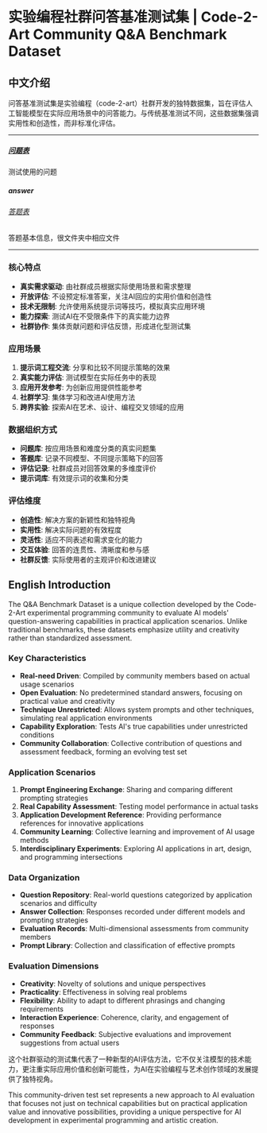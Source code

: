 # 实验编程社群问答基准测试集 | Code-2-Art Community Q&A Benchmark Dataset

## 中文介绍

问答基准测试集是实验编程（code-2-art）社群开发的独特数据集，旨在评估人工智能模型在实际应用场景中的问答能力。与传统基准测试不同，这些数据集强调实用性和创造性，而非标准化评估。



---

##### [问题表](问题表.md)

测试使用的问题

#####  answer

######  [答题表](answer/答题评估表.md)

答题基本信息，很文件夹中相应文件


---





### 核心特点
- **真实需求驱动**: 由社群成员根据实际使用场景和需求整理
- **开放评估**: 不设预定标准答案，关注AI回应的实用价值和创造性
- **技术无限制**: 允许使用系统提示词等技巧，模拟真实应用环境
- **能力探索**: 测试AI在不受限条件下的真实能力边界
- **社群协作**: 集体贡献问题和评估反馈，形成进化型测试集

### 应用场景
1. **提示词工程交流**: 分享和比较不同提示策略的效果
2. **真实能力评估**: 测试模型在实际任务中的表现
3. **应用开发参考**: 为创新应用提供性能参考
4. **社群学习**: 集体学习和改进AI使用方法
5. **跨界实验**: 探索AI在艺术、设计、编程交叉领域的应用

### 数据组织方式
- **问题库**: 按应用场景和难度分类的真实问题集
- **答题库**: 记录不同模型、不同提示策略下的回答
- **评估记录**: 社群成员对回答效果的多维度评价
- **提示词库**: 有效提示词的收集和分类

### 评估维度
- **创造性**: 解决方案的新颖性和独特视角
- **实用性**: 解决实际问题的有效程度
- **灵活性**: 适应不同表述和需求变化的能力
- **交互体验**: 回答的连贯性、清晰度和参与感
- **社群反馈**: 实际使用者的主观评价和改进建议

## English Introduction

The Q&A Benchmark Dataset is a unique collection developed by the Code-2-Art experimental programming community to evaluate AI models' question-answering capabilities in practical application scenarios. Unlike traditional benchmarks, these datasets emphasize utility and creativity rather than standardized assessment.

### Key Characteristics
- **Real-need Driven**: Compiled by community members based on actual usage scenarios
- **Open Evaluation**: No predetermined standard answers, focusing on practical value and creativity
- **Technique Unrestricted**: Allows system prompts and other techniques, simulating real application environments
- **Capability Exploration**: Tests AI's true capabilities under unrestricted conditions
- **Community Collaboration**: Collective contribution of questions and assessment feedback, forming an evolving test set

### Application Scenarios
1. **Prompt Engineering Exchange**: Sharing and comparing different prompting strategies
2. **Real Capability Assessment**: Testing model performance in actual tasks
3. **Application Development Reference**: Providing performance references for innovative applications
4. **Community Learning**: Collective learning and improvement of AI usage methods
5. **Interdisciplinary Experiments**: Exploring AI applications in art, design, and programming intersections

### Data Organization
- **Question Repository**: Real-world questions categorized by application scenarios and difficulty
- **Answer Collection**: Responses recorded under different models and prompting strategies
- **Evaluation Records**: Multi-dimensional assessments from community members
- **Prompt Library**: Collection and classification of effective prompts

### Evaluation Dimensions
- **Creativity**: Novelty of solutions and unique perspectives
- **Practicality**: Effectiveness in solving real problems
- **Flexibility**: Ability to adapt to different phrasings and changing requirements
- **Interaction Experience**: Coherence, clarity, and engagement of responses
- **Community Feedback**: Subjective evaluations and improvement suggestions from actual users

这个社群驱动的测试集代表了一种新型的AI评估方法，它不仅关注模型的技术能力，更注重实际应用价值和创新可能性，为AI在实验编程与艺术创作领域的发展提供了独特视角。

This community-driven test set represents a new approach to AI evaluation that focuses not just on technical capabilities but on practical application value and innovative possibilities, providing a unique perspective for AI development in experimental programming and artistic creation.
